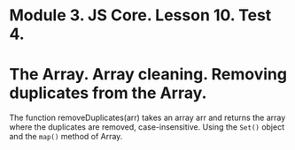 # Module 3. JS Core. Lesson 10. Test 4.

# The Array. Array cleaning. Removing duplicates from the Array.

The function removeDuplicates(arr) takes an array arr and returns the array where the duplicates are removed, case-insensitive. Using the `Set()` object and the `map()` method of Array.
